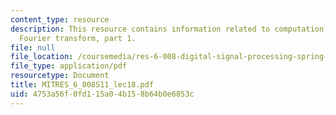 ```yaml
---
content_type: resource
description: This resource contains information related to computation of the discrete
  Fourier transform, part 1.
file: null
file_location: /coursemedia/res-6-008-digital-signal-processing-spring-2011/4753a56f0fd115a04b158b64b0e6853c_MITRES_6_008S11_lec18.pdf
file_type: application/pdf
resourcetype: Document
title: MITRES_6_008S11_lec18.pdf
uid: 4753a56f-0fd1-15a0-4b15-8b64b0e6853c
---
```

